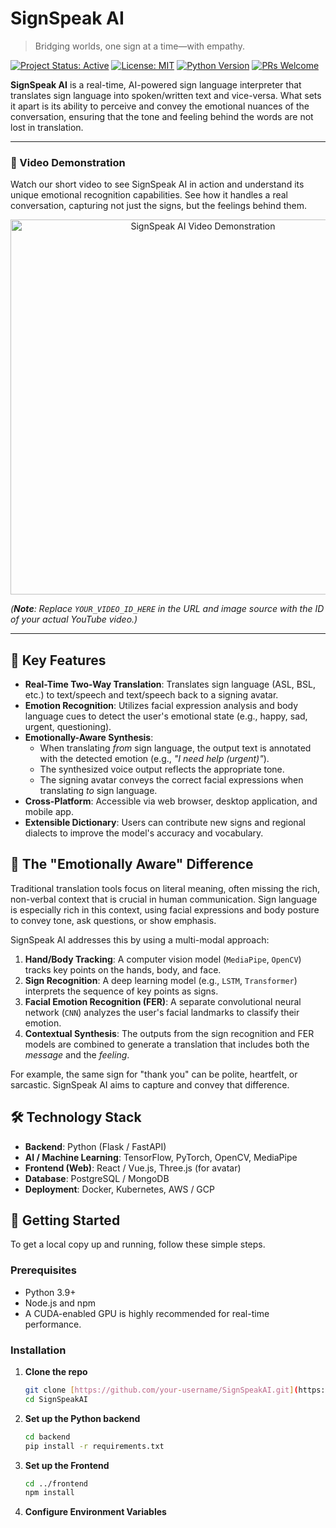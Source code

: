 # SignSpeak AI

> Bridging worlds, one sign at a time—with empathy.

[![Project Status: Active](https://img.shields.io/badge/status-active-success.svg)](https://github.com/your-username/SignSpeakAI)
[![License: MIT](https://img.shields.io/badge/License-MIT-yellow.svg)](https://opensource.org/licenses/MIT)
[![Python Version](https://img.shields.io/badge/python-3.9+-blue.svg)](https://www.python.org/downloads/)
[![PRs Welcome](https://img.shields.io/badge/PRs-welcome-brightgreen.svg)](CONTRIBUTING.md)

**SignSpeak AI** is a real-time, AI-powered sign language interpreter that translates sign language into spoken/written text and vice-versa. What sets it apart is its ability to perceive and convey the emotional nuances of the conversation, ensuring that the tone and feeling behind the words are not lost in translation.

---

### 🎥 Video Demonstration

Watch our short video to see SignSpeak AI in action and understand its unique emotional recognition capabilities. See how it handles a real conversation, capturing not just the signs, but the feelings behind them.

<div align="center">
  <a href="https://www.youtube.com/watch?v=YOUR_VIDEO_ID_HERE" target="_blank">
    <img src="https://img.youtube.com/vi/YOUR_VIDEO_ID_HERE/maxresdefault.jpg" alt="SignSpeak AI Video Demonstration" width="600" />
  </a>
</div>

*(**Note**: Replace `YOUR_VIDEO_ID_HERE` in the URL and image source with the ID of your actual YouTube video.)*

---

## 🌟 Key Features

* **Real-Time Two-Way Translation**: Translates sign language (ASL, BSL, etc.) to text/speech and text/speech back to a signing avatar.
* **Emotion Recognition**: Utilizes facial expression analysis and body language cues to detect the user's emotional state (e.g., happy, sad, urgent, questioning).
* **Emotionally-Aware Synthesis**:
    * When translating *from* sign language, the output text is annotated with the detected emotion (e.g., *"I need help (urgent)"*).
    * The synthesized voice output reflects the appropriate tone.
    * The signing avatar conveys the correct facial expressions when translating *to* sign language.
* **Cross-Platform**: Accessible via web browser, desktop application, and mobile app.
* **Extensible Dictionary**: Users can contribute new signs and regional dialects to improve the model's accuracy and vocabulary.

## 🤔 The "Emotionally Aware" Difference

Traditional translation tools focus on literal meaning, often missing the rich, non-verbal context that is crucial in human communication. Sign language is especially rich in this context, using facial expressions and body posture to convey tone, ask questions, or show emphasis.

SignSpeak AI addresses this by using a multi-modal approach:

1.  **Hand/Body Tracking**: A computer vision model (`MediaPipe`, `OpenCV`) tracks key points on the hands, body, and face.
2.  **Sign Recognition**: A deep learning model (e.g., `LSTM`, `Transformer`) interprets the sequence of key points as signs.
3.  **Facial Emotion Recognition (FER)**: A separate convolutional neural network (`CNN`) analyzes the user's facial landmarks to classify their emotion.
4.  **Contextual Synthesis**: The outputs from the sign recognition and FER models are combined to generate a translation that includes both the *message* and the *feeling*.

For example, the same sign for "thank you" can be polite, heartfelt, or sarcastic. SignSpeak AI aims to capture and convey that difference.

## 🛠️ Technology Stack

* **Backend**: Python (Flask / FastAPI)
* **AI / Machine Learning**: TensorFlow, PyTorch, OpenCV, MediaPipe
* **Frontend (Web)**: React / Vue.js, Three.js (for avatar)
* **Database**: PostgreSQL / MongoDB
* **Deployment**: Docker, Kubernetes, AWS / GCP

## 🚀 Getting Started

To get a local copy up and running, follow these simple steps.

### Prerequisites

* Python 3.9+
* Node.js and npm
* A CUDA-enabled GPU is highly recommended for real-time performance.

### Installation

1.  **Clone the repo**
    ```sh
    git clone [https://github.com/your-username/SignSpeakAI.git](https://github.com/your-username/SignSpeakAI.git)
    cd SignSpeakAI
    ```
2.  **Set up the Python backend**
    ```sh
    cd backend
    pip install -r requirements.txt
    ```
3.  **Set up the Frontend**
    ```sh
    cd ../frontend
    npm install
    ```
4.  **Configure Environment Variables**
